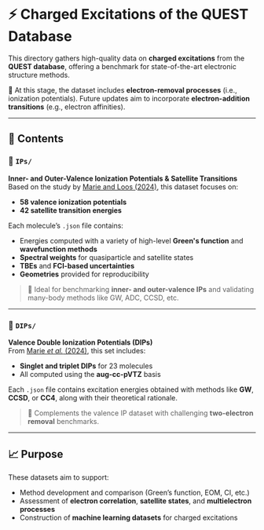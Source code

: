 # ⚡ Charged Excitations of the QUEST Database

This directory gathers high-quality data on **charged excitations** from the **QUEST database**, offering a benchmark for state-of-the-art electronic structure methods.

📌 At this stage, the dataset includes **electron-removal processes** (i.e., ionization potentials). Future updates aim to incorporate **electron-addition transitions** (e.g., electron affinities).

---

## 📂 Contents

### 🔹 `IPs/`  
**Inner- and Outer-Valence Ionization Potentials & Satellite Transitions**  
Based on the study by [Marie and Loos (2024)](https://pubs.acs.org/10.1021/acs.jctc.4c00216), this dataset focuses on:
- **58 valence ionization potentials**
- **42 satellite transition energies**
  
Each molecule’s `.json` file contains:
- Energies computed with a variety of high-level **Green's function** and **wavefunction methods**
- **Spectral weights** for quasiparticle and satellite states
- **TBEs** and **FCI-based uncertainties**
- **Geometries** provided for reproducibility

> 🧪 Ideal for benchmarking **inner- and outer-valence IPs** and validating many-body methods like GW, ADC, CCSD, etc.

---

### 🔹 `DIPs/`  
**Valence Double Ionization Potentials (DIPs)**  
From [Marie *et al.* (2024)](https://doi.org/10.1063/5.0250155), this set includes:
- **Singlet and triplet DIPs** for 23 molecules
- All computed using the **aug-cc-pVTZ** basis

Each `.json` file contains excitation energies obtained with methods like **GW**, **CCSD**, or **CC4**, along with their theoretical rationale.

> 🧬 Complements the valence IP dataset with challenging **two-electron removal** benchmarks.

---

## 📈 Purpose

These datasets aim to support:
- Method development and comparison (Green’s function, EOM, CI, etc.)
- Assessment of **electron correlation**, **satellite states**, and **multielectron processes**
- Construction of **machine learning datasets** for charged excitations

